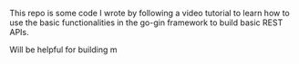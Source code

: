 This repo is some code I wrote by following a video tutorial to learn how to use the basic functionalities in the go-gin framework to build basic REST APIs.

Will be helpful for building m